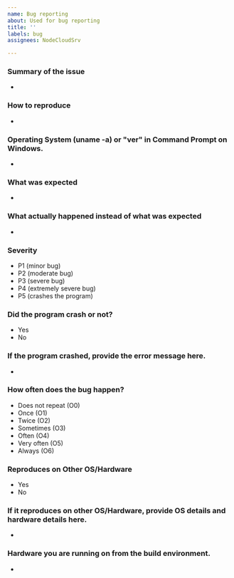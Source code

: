 ```yaml
---
name: Bug reporting
about: Used for bug reporting
title: ''
labels: bug
assignees: NodeCloudSrv

---
```


### Summary of the issue
*
### How to reproduce
*
### Operating System (uname -a) or "ver" in Command Prompt on Windows.
*
### What was expected
*
### What actually happened instead of what was expected
*
### Severity 
* P1 (minor bug)
* P2 (moderate bug)
* P3 (severe bug)
* P4 (extremely severe bug)
* P5 (crashes the program)
### Did the program crash or not?
* Yes
* No
### If the program crashed, provide the error message here.
*
### How often does the bug happen?
* Does not repeat (O0)
* Once (O1)
* Twice (O2)
* Sometimes (O3)
* Often (O4)
* Very often (O5)
* Always (O6)
### Reproduces on Other OS/Hardware
* Yes
* No
### If it reproduces on other OS/Hardware, provide OS details and hardware details here.
*
### Hardware you are running on from the build environment.
*
